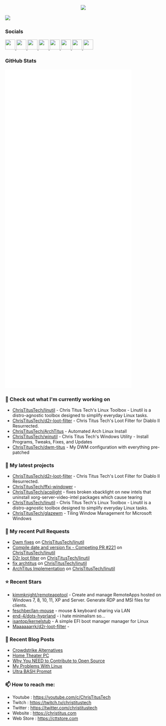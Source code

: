 <p align="center"><img src="https://raw.githubusercontent.com/ChrisTitusTech/ChrisTitusTech/main/ctt-600px-github.png" /></p>

<a href="https://www.twitch.tv/christitustech" target="_blank" rel="noreferrer"><img
src="https://img.shields.io/twitch/status/christitustech?logo=twitchsx&style=for-the-badge&color=0891b2&labelColor=1c1917&label=TWITCH+STATUS" /></a>

### Socials

<p align="left"> <a href="https://www.github.com/christitustech" target="_blank" rel="noreferrer"> <picture> <source media="(prefers-color-scheme: dark)" srcset="https://raw.githubusercontent.com/danielcranney/readme-generator/main/public/icons/socials/github-dark.svg" /> <source media="(prefers-color-scheme: light)" srcset="https://raw.githubusercontent.com/danielcranney/readme-generator/main/public/icons/socials/github.svg" /> <img src="https://raw.githubusercontent.com/danielcranney/readme-generator/main/public/icons/socials/github.svg" width="32" height="32" /> </picture> </a> <a href="http://www.instagram.com/christitustech" target="_blank" rel="noreferrer"> <picture> <source media="(prefers-color-scheme: dark)" srcset="https://raw.githubusercontent.com/danielcranney/readme-generator/main/public/icons/socials/instagram-dark.svg" /> <source media="(prefers-color-scheme: light)" srcset="https://raw.githubusercontent.com/danielcranney/readme-generator/main/public/icons/socials/instagram.svg" /> <img src="https://raw.githubusercontent.com/danielcranney/readme-generator/main/public/icons/socials/instagram.svg" width="32" height="32" /> </picture> </a> <a href="https://www.linkedin.com/in/ctitus" target="_blank" rel="noreferrer"> <picture> <source media="(prefers-color-scheme: dark)" srcset="https://raw.githubusercontent.com/danielcranney/readme-generator/main/public/icons/socials/linkedin-dark.svg" /> <source media="(prefers-color-scheme: light)" srcset="https://raw.githubusercontent.com/danielcranney/readme-generator/main/public/icons/socials/linkedin.svg" /> <img src="https://raw.githubusercontent.com/danielcranney/readme-generator/main/public/icons/socials/linkedin.svg" width="32" height="32" /> </picture> </a> <a href="https://christitus.com/rss" target="_blank" rel="noreferrer"> <picture> <source media="(prefers-color-scheme: dark)" srcset="https://raw.githubusercontent.com/danielcranney/readme-generator/main/public/icons/socials/rss-dark.svg" /> <source media="(prefers-color-scheme: light)" srcset="https://raw.githubusercontent.com/danielcranney/readme-generator/main/public/icons/socials/rss.svg" /> <img src="https://raw.githubusercontent.com/danielcranney/readme-generator/main/public/icons/socials/rss.svg" width="32" height="32" /> </picture> </a> <a href="https://www.x.com/christitustech" target="_blank" rel="noreferrer"> <picture> <source media="(prefers-color-scheme: dark)" srcset="https://raw.githubusercontent.com/danielcranney/readme-generator/main/public/icons/socials/twitter-dark.svg" /> <source media="(prefers-color-scheme: light)" srcset="https://raw.githubusercontent.com/danielcranney/readme-generator/main/public/icons/socials/twitter.svg" /> <img src="https://raw.githubusercontent.com/danielcranney/readme-generator/main/public/icons/socials/twitter.svg" width="32" height="32" /> </picture> </a> <a href="https://www.youtube.com/@christitustech" target="_blank" rel="noreferrer"> <picture> <source media="(prefers-color-scheme: dark)" srcset="https://raw.githubusercontent.com/danielcranney/readme-generator/main/public/icons/socials/youtube-dark.svg" /> <source media="(prefers-color-scheme: light)" srcset="https://raw.githubusercontent.com/danielcranney/readme-generator/main/public/icons/socials/youtube.svg" /> <img src="https://raw.githubusercontent.com/danielcranney/readme-generator/main/public/icons/socials/youtube.svg" width="32" height="32" /> </picture> </a> <a href="https://www.threads.net/@christitustech" target="_blank" rel="noreferrer"> <picture> <source media="(prefers-color-scheme: dark)" srcset="https://raw.githubusercontent.com/danielcranney/readme-generator/main/public/icons/socials/threads-dark.svg" /> <source media="(prefers-color-scheme: light)" srcset="https://raw.githubusercontent.com/danielcranney/readme-generator/main/public/icons/socials/threads.svg" /> <img src="https://raw.githubusercontent.com/danielcranney/readme-generator/main/public/icons/socials/threads.svg" width="32" height="32" /> </picture> </a> <a href="https://www.twitch.tv/christitustech" target="_blank" rel="noreferrer"> <picture> <source media="(prefers-color-scheme: dark)" srcset="https://raw.githubusercontent.com/danielcranney/readme-generator/main/public/icons/socials/twitch-dark.svg" /> <source media="(prefers-color-scheme: light)" srcset="https://raw.githubusercontent.com/danielcranney/readme-generator/main/public/icons/socials/twitch.svg" /> <img src="https://raw.githubusercontent.com/danielcranney/readme-generator/main/public/icons/socials/twitch.svg" width="32" height="32" /> </picture> </a></p>

### GitHub Stats

<p align="left"><img src="https://raw.githubusercontent.com/ChrisTitusTech/ChrisTitusTech/main/github-metrics.svg" /></p>

### 👷 Check out what I'm currently working on

- [ChrisTitusTech/linutil](https://github.com/ChrisTitusTech/linutil) - Chris Titus Tech&#39;s Linux Toolbox - Linutil is a distro-agnostic toolbox designed to simplify everyday Linux tasks.
- [ChrisTitusTech/d2r-loot-filter](https://github.com/ChrisTitusTech/d2r-loot-filter) - Chris Titus Tech&#39;s Loot Filter for Diablo II Resurrected.
- [ChrisTitusTech/ArchTitus](https://github.com/ChrisTitusTech/ArchTitus) - Automated Arch Linux Install
- [ChrisTitusTech/winutil](https://github.com/ChrisTitusTech/winutil) - Chris Titus Tech&#39;s Windows Utility - Install Programs, Tweaks, Fixes, and Updates
- [ChrisTitusTech/dwm-titus](https://github.com/ChrisTitusTech/dwm-titus) - My DWM configuration with everything pre-patched
### 🌱 My latest projects

- [ChrisTitusTech/d2r-loot-filter](https://github.com/ChrisTitusTech/d2r-loot-filter) - Chris Titus Tech&#39;s Loot Filter for Diablo II Resurrected.
- [ChrisTitusTech/ffxi-windower](https://github.com/ChrisTitusTech/ffxi-windower) - 
- [ChrisTitusTech/acpilight](https://github.com/ChrisTitusTech/acpilight) - fixes broken xbacklight on new intels that uninstall xorg-server-video-intel packages which cause tearing
- [ChrisTitusTech/linutil](https://github.com/ChrisTitusTech/linutil) - Chris Titus Tech&#39;s Linux Toolbox - Linutil is a distro-agnostic toolbox designed to simplify everyday Linux tasks.
- [ChrisTitusTech/glazewm](https://github.com/ChrisTitusTech/glazewm) - Tiling Window Management for Microsoft Windows
### 🔨 My recent Pull Requests

- [Dwm fixes](https://github.com/ChrisTitusTech/linutil/pull/229) on [ChrisTitusTech/linutil](https://github.com/ChrisTitusTech/linutil)
- [Compile date and version fix - Competing PR #221](https://github.com/ChrisTitusTech/linutil/pull/223) on [ChrisTitusTech/linutil](https://github.com/ChrisTitusTech/linutil)
- [D2r loot filter](https://github.com/ChrisTitusTech/linutil/pull/218) on [ChrisTitusTech/linutil](https://github.com/ChrisTitusTech/linutil)
- [fix archtitus](https://github.com/ChrisTitusTech/linutil/pull/191) on [ChrisTitusTech/linutil](https://github.com/ChrisTitusTech/linutil)
- [ArchTitus Implementation](https://github.com/ChrisTitusTech/linutil/pull/190) on [ChrisTitusTech/linutil](https://github.com/ChrisTitusTech/linutil)
### ⭐ Recent Stars

- [kimmknight/remoteapptool](https://github.com/kimmknight/remoteapptool) - Create and manage RemoteApps hosted on Windows 7, 8, 10, 11, XP and Server. Generate RDP and MSI files for clients.
- [feschber/lan-mouse](https://github.com/feschber/lan-mouse) - mouse &amp; keyboard sharing via LAN
- [end-4/dots-hyprland](https://github.com/end-4/dots-hyprland) - i hate minimalism so...
- [isantop/kernelstub](https://github.com/isantop/kernelstub) - A simple EFI boot manager manager for Linux
- [Maaaaaarrk/d2r-loot-filter](https://github.com/Maaaaaarrk/d2r-loot-filter) - 
### 📰 Recent Blog Posts

- [Crowdstrike Alternatives](https://christitus.com/crowdstrike-alternatives/)
- [Home Theater PC](https://christitus.com/home-theater-pc/)
- [Why You NEED to Contribute to Open Source](https://christitus.com/why-you-NEED-to-contribute-to-open-source/)
- [My Problems With Linux](https://christitus.com/my-problems-with-linux/)
- [Ultra BASH Prompt](https://christitus.com/mybash/)
### 📫 How to reach me:
  - Youtube   : <https://youtube.com/c/ChrisTitusTech>
  - Twitch    : <https://twitch.tv/christitustech>
  - Twitter   : <https://twitter.com/christitustech>
  - Website   : <https://christitus.com>
  - Web Store : <https://cttstore.com>
